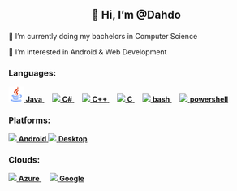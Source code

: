
## <p align="center">👋 Hi, I’m @Dahdo</p>
<p>🌱 I’m currently doing my bachelors in Computer Science</p>
<p>👀 I’m interested in Android & Web Development</p>
  
### Languages:
<a href="#">                        <img src="res/java.png" height=30px>      **Java**     </a> &nbsp;&nbsp;&nbsp;
<a href="#">                        <img src="img/csharp.svg" height=30px>      **C#**     </a> &nbsp;&nbsp;&nbsp;
<a href="#">                        <img src="img/cpp.svg" height=30px>      **C++**     </a> &nbsp;&nbsp;&nbsp;
<a href="#">                        <img src="img/c.svg" height=30px>      **C**     </a> &nbsp;&nbsp;&nbsp;
<a href="https://www.gnu.org/software/bash/">             <img src="img/.svg" height=30px>        **bash**       </a> &nbsp;&nbsp;&nbsp;
<a href="https://learn.microsoft.com/en-us/powershell/">  <img src="img/powershell.svg" height=30px>  **powershell** </a>

### Platforms:
<a href="#">                        <img src="img/csharp.svg" height=30px>      **Android**     </a>
<a href="#">                        <img src="img/csharp.svg" height=30px>      **Desktop**     </a>

### Clouds:
<a href="https://azure.microsoft.com/en-us/"> <img src="img/azure.svg" height=30px> **Azure**   </a> &nbsp;&nbsp;&nbsp;
<a href="https://cloud.google.com/">          <img src="img/gcp.svg" height=30px>   **Google**  </a>

